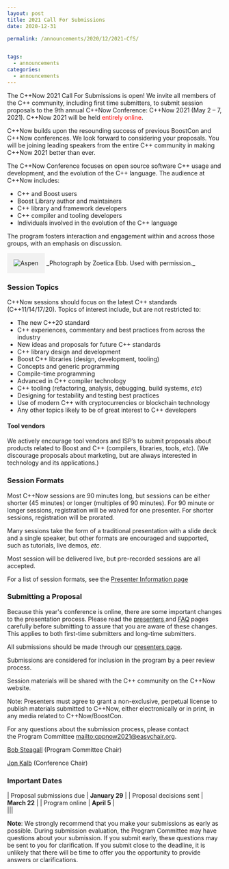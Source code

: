```yaml
---
layout: post
title: 2021 Call For Submissions
date: 2020-12-31

permalink: /announcements/2020/12/2021-CfS/


tags:
  - announcements
categories:
  - announcements
---
```


The C++Now 2021 Call For Submissions is open! We invite all members of the C++ community, including first time submitters, to submit session proposals to the 9th annual C++Now Conference: C++Now 2021 (May 2 – 7, 2021). C++Now 2021 will be held <span style="color: red;">entirely online</span>.

C++Now builds upon the resounding success of previous BoostCon and C++Now conferences. We look forward to considering your proposals. You will be joining leading speakers from the entire C++ community in making C++Now 2021 better than ever.

<!--break-->

The C++Now Conference focuses on open source software C++ usage and development, and the evolution of the C++ language. The audience at C++Now includes:

- C++ and Boost users
- Boost Library author and maintainers
- C++ library and framework developers
- C++ compiler and tooling developers
- Individuals involved in the evolution of the C++ language

The program fosters interaction and engagement within and across those groups, with an emphasis on discussion.

<img src="/assets/img/posts/2018/Aspen2015ByZoeticaEbb.jpg" alt="Aspen" title="Photograph by Zoetica Ebb. Used with permission." style="padding: 10px; background: #f1f1f1; border: 5px solid #f1f1f1;" />
_Photograph by Zoetica Ebb. Used with permission._

### Session Topics

C++Now sessions should focus on the latest C++ standards (C++11/14/17/20). Topics of interest include, but are not restricted to:

- The new C++20 standard
- C++ experiences, commentary and best practices from across the industry
- New ideas and proposals for future C++ standards
- C++ library design and development
- Boost C++ libraries (design, development, tooling)
- Concepts and generic programming
- Compile-time programming
- Advanced in C++ compiler technology
- C++ tooling (refactoring, analysis, debugging, build systems, _etc_)
- Designing for testability and testing best practices
- Use of modern C++ with cryptocurrencies or blockchain technology
- Any other topics likely to be of great interest to C++ developers 

#### Tool vendors

We actively encourage tool vendors and ISP’s to submit proposals about products related to Boost and C++ (compilers, libraries, tools, _etc_). (We discourage proposals about marketing, but are always interested in technology and its applications.)

### Session Formats

Most C++Now sessions are 90 minutes long, but sessions can be either shorter (45 minutes) or longer (multiples of 90 minutes). For 90 minute or longer sessions, registration will be waived for one presenter. For shorter sessions, registration will be prorated.

Many sessions take the form of a traditional presentation with a slide deck and a single speaker, but other formats are encouraged and supported, such as tutorials, live demos, _etc_.

Most session will be delivered live, but pre-recorded sessions are all accepted.

For a list of session formats, see the [Presenter Information page](/presenters/)

### Submitting a Proposal

Because this year's conference is online, there are some important changes to the presentation process. Please read the [presenters ](/presenters/) and [FAQ](/about/faq) pages carefully before submitting to assure that you are aware of these changes. This applies to both first-time submitters and long-time submitters.

All submissions should be made through our [presenters page](/presenters/).

Submissions are considered for inclusion in the program by a peer review process.

Session materials will be shared with the C++ community on the C++Now website.

Note: Presenters must agree to grant a non-exclusive, perpetual license to publish  materials submitted to C++Now, either electronically or in print, in any media related to C++Now/BoostCon.

For any questions about the submission process, please contact the Program Committee <mailto:cppnow2021@easychair.org>.

[Bob Steagall](mailto:bob@cppnow.org) (Program Committee Chair)

[Jon Kalb](mailto:jon@cppnow.org) (Conference Chair)

### Important Dates

| Proposal submissions due | <strong>January 29</strong> |
| Proposal decisions sent | <strong>March 22</strong> |
| Program online | <strong>April 5</strong> |  
|||  
  
  
<strong>Note</strong>: We strongly recommend that you make your submissions as early as possible. During submission evaluation, the Program Committee may have questions about your submission. If you submit early, these questions may be sent to you for clarification. If you submit close to the deadline, it is unlikely that there will be time to offer you the opportunity to provide answers or clarifications.

